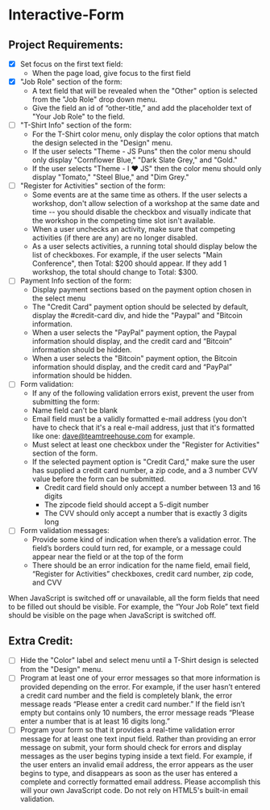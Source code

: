 # Interactive-Form

## Project Requirements:

-   [x] Set focus on the first text field:  
    -   When the page load, give focus to the first field
-   [x] "Job Role" section of the form:  
    -   A text field that will be revealed when the "Other" option is selected from the "Job Role" drop down menu.  
    -   Give the field an id of “other-title,” and add the placeholder text of "Your Job Role" to the field.  
-   [ ] "T-Shirt Info" section of the form:
    -   For the T-Shirt color menu, only display the color options that match the design selected in the "Design" menu.
    -   If the user selects "Theme - JS Puns" then the color menu should only display "Cornflower Blue," "Dark Slate Grey," and "Gold."
    -   If the user selects "Theme - I ♥ JS" then the color menu should only display "Tomato," "Steel Blue," and "Dim Grey."
-   [ ] "Register for Activities" section of the form:
    -   Some events are at the same time as others. If the user selects a workshop, don't allow selection of a workshop at the same date and time -- you should disable the checkbox and visually indicate that the workshop in the competing time slot isn't available.
    -   When a user unchecks an activity, make sure that competing activities (if there are any) are no longer disabled.
    -   As a user selects activities, a running total should display below the list of checkboxes. For example, if the user selects "Main Conference", then Total: $200 should appear. If they add 1 workshop, the total should change to Total: $300.
-   [ ] Payment Info section of the form:
    -   Display payment sections based on the payment option chosen in the select menu
    -   The "Credit Card" payment option should be selected by default, display the #credit-card div, and hide the "Paypal" and "Bitcoin information.
    -   When a user selects the "PayPal" payment option, the Paypal information should display, and the credit card and “Bitcoin” information should be hidden.
    -   When a user selects the "Bitcoin" payment option, the Bitcoin information should display, and the credit card and “PayPal” information should be hidden.
-   [ ] Form validation:  
    -   If any of the following validation errors exist, prevent the user from submitting the form:
    -   Name field can't be blank
    -   Email field must be a validly formatted e-mail address (you don't have to check that it's a real e-mail address, just that it's formatted like one: dave@teamtreehouse.com for example.
    -   Must select at least one checkbox under the "Register for Activities" section of the form.
    -   If the selected payment option is "Credit Card," make sure the user has supplied a credit card number, a zip code, and a 3 number CVV value before the form can be submitted.
        -   Credit card field should only accept a number between 13 and 16 digits  
        -   The zipcode field should accept a 5-digit number  
        -   The CVV should only accept a number that is exactly 3 digits long
-   [ ] Form validation messages:
    -   Provide some kind of indication when there’s a validation error. The field’s borders could turn red, for example, or a message could appear near the field or at the top of the form
    -   There should be an error indication for the name field, email field, “Register for Activities” checkboxes, credit card number, zip code, and CVV  

When JavaScript is switched off or unavailable, all the form fields that need to be filled out should be visible. For example, the “Your Job Role” text field should be visible on the page when JavaScript is switched off.

## Extra Credit:

-   [ ] Hide the "Color" label and select menu until a T-Shirt design is selected from the "Design" menu.
-   [ ] Program at least one of your error messages so that more information is provided depending on the error. For example, if the user hasn’t entered a credit card number and the field is completely blank, the error message reads “Please enter a credit card number.” If the field isn’t empty but contains only 10 numbers, the error message reads “Please enter a number that is at least 16 digits long.”
-   [ ] Program your form so that it provides a real-time validation error message for at least one text input field. Rather than providing an error message on submit, your form should check for errors and display messages as the user begins typing inside a text field. For example, if the user enters an invalid email address, the error appears as the user begins to type, and disappears as soon as the user has entered a complete and correctly formatted email address. Please accomplish this will your own JavaScript code. Do not rely on HTML5's built-in email validation.
